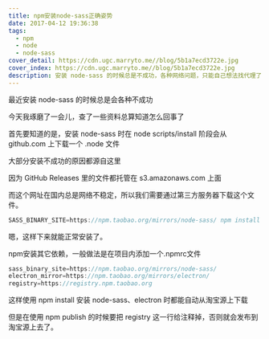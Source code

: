 ```yaml
---
title: npm安装node-sass正确姿势
date: 2017-04-12 19:36:38
tags:
  - npm
  - node
  - node-sass
cover_detail: https://cdn.ugc.marryto.me//blog/5b1a7ecd3722e.jpg
cover_index: https://cdn.ugc.marryto.me//blog/5b1a7ecd3722e.jpg
description: 安装 node-sass 的时候总是不成功，各种网络问题，只能自己想法找代理了
---
```


最近安装 node-sass 的时候总是会各种不成功

今天我琢磨了一会儿，查了一些资料总算知道怎么回事了

首先要知道的是，安装 node-sass 时在 node scripts/install 阶段会从 github.com 上下载一个 .node 文件

大部分安装不成功的原因都源自这里

因为 GitHub Releases 里的文件都托管在 s3.amazonaws.com 上面

而这个网址在国内总是网络不稳定，所以我们需要通过第三方服务器下载这个文件。

```javascript
SASS_BINARY_SITE=https://npm.taobao.org/mirrors/node-sass/ npm install node-sass
```

嗯，这样下来就能正常安装了。

npm安装其它依赖，一般做法是在项目内添加一个.npmrc文件

```javascript
sass_binary_site=https://npm.taobao.org/mirrors/node-sass/
electron_mirror=https://npm.taobao.org/mirrors/electron/
registry=https://registry.npm.taobao.org
```

这样使用 npm install 安装 node-sass、electron 时都能自动从淘宝源上下载

但是在使用 npm publish 的时候要把 registry 这一行给注释掉，否则就会发布到淘宝源上去了。